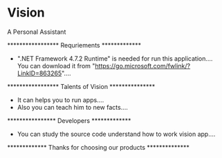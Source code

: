 # Vision
A Personal Assistant


***************** Requriements *************
* ".NET Framework 4.7.2 Runtime" is needed for run this application.... 
 You can download it from "https://go.microsoft.com/fwlink/?LinkID=863265"....

***************** Talents of Vision ***************
* It can helps you to run apps....
* Also you can teach him to new facts....

**************** Developers *************
* You can study the source code understand how to work vision app....


************* Thanks for choosing our products **************
